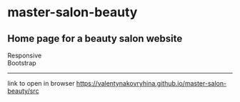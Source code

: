 # master-salon-beauty
## Home page for a beauty salon website
Responsive<br>
Bootstrap
___
link to open in browser
https://valentynakovryhina.github.io/master-salon-beauty/src
